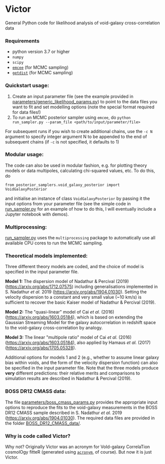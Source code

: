 # Victor

General Python code for likelihood analysis of void-galaxy cross-correlation data

### Requirements
   - python version 3.7 or higher 
   - ```numpy``` 
   - ```scipy``` 
   - [```emcee```](https://emcee.readthedocs.io/en/stable/) (for MCMC sampling)
   - [```getdist```](https://getdist.readthedocs.io/en/latest/) (for MCMC sampling)

### Quickstart usage:
1. Create an input parameter file (see the example provided in [parameters/generic_likelihood_params.py]()) 
to point to the data files you want to fit and set modelling options (note the special format required for 
data files!)
2. To run an MCMC posterior sampler using ```emcee```, do 
```python run_sampler.py --param_file <path/to/input/parameter/file>``` 
 
For subsequent runs if you wish to create additional chains, use the ```-c N``` argument to specify integer 
argument N to be appended to the end of subsequent chains (if ```-c``` is not specified, it defaults to 1)

### Modular usage:
The code can also be used in modular fashion, e.g. for plotting theory models or data multipoles, calculating 
chi-squared values, etc. To do this, do

```from posterior_samplers.void_galaxy_posterior import VoidGalaxyPosterior```

and initialise an instance of class ```VoidGalaxyPosterior``` by passing it the input options from your 
parameter file (see the simple code in [run_sampler.py](run_sampler.py) for an example of how to do this, I 
will eventually include a Jupyter notebook with demos). 

### Multiprocessing:
[run_sampler.py](run_sampler.py) uses the ```multiprocessing``` package to automatically use all available
CPU cores to run the MCMC sampling. 

### Theoretical models implemented:
Three different theory models are coded, and the choice of model is specified in the input parameter file.

**Model 1:** 
The dispersion model of Nadathur & Percival (2019) (https://arxiv.org/abs/1712.07575) including 
generalisations implemented in S. Nadathur *et al.* 2019 (https://arxiv.org/abs/1904.01030). Setting the 
velocity dispersion to a constant and very small value (~10 km/s) is sufficient to recover the basic 
Kaiser model of Nadathur & Percival (2019).

**Model 2:**
The "quasi-linear" model of Cai *et al.* (2016) (https://arxiv.org/abs/1603.05184), which is based on 
extending the Gaussian Streaming Model for the galaxy autocorrelation in redshift space to the void-galaxy
cross-correlation by analogy.

**Model 3:**
The linear "multipole ratio" model of Cai *et al.* (2016) (https://arxiv.org/abs/1603.05184), also applied by 
Hamaus *et al.* (2017) (https://arxiv.org/abs/1705.05328).

Additional options for models 1 and 2 (e.g., whether to assume linear galaxy bias within voids, and the form 
of the velocity dispersion function) can also be specified in the input parameter file. Note that the three 
models produce **very** different predictions: their relative merits and comparisons to simulation results 
are described in Nadathur & Percival (2019).

### BOSS DR12 CMASS data:
The file [parameters/boss_cmass_params.py]() provides the appropriate input options to reproduce the fits to 
the void-galaxy measurements in the BOSS DR12 CMASS sample described in S. Nadathur *et al.* 2019 
(https://arxiv.org/abs/1904.01030). The required data files are provided in the folder 
[BOSS_DR12_CMASS_data/]().

### Why is code called Victor?
Why not? Originally Victor was an acronym for VoId-galaxy CorrelaTion cosmolOgy fitteR (generated using 
[```acronym```](https://github.com/bacook17/acronym), of course). But now it is just Victor.